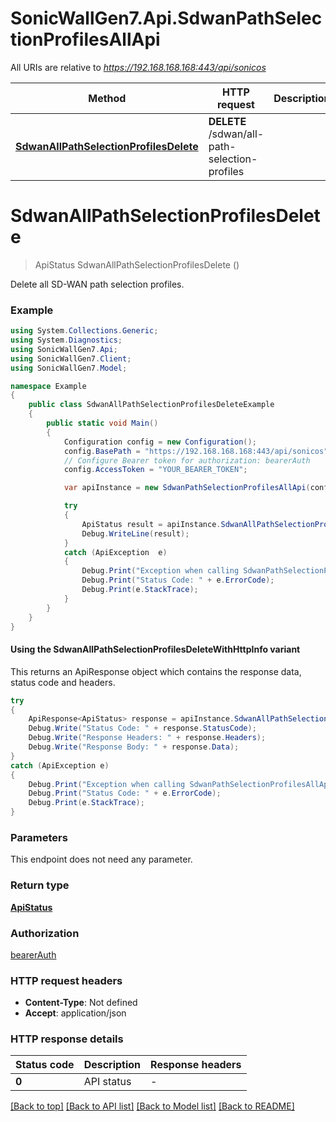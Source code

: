 # SonicWallGen7.Api.SdwanPathSelectionProfilesAllApi

All URIs are relative to *https://192.168.168.168:443/api/sonicos*

| Method | HTTP request | Description |
|--------|--------------|-------------|
| [**SdwanAllPathSelectionProfilesDelete**](SdwanPathSelectionProfilesAllApi.md#sdwanallpathselectionprofilesdelete) | **DELETE** /sdwan/all-path-selection-profiles |  |

<a id="sdwanallpathselectionprofilesdelete"></a>
# **SdwanAllPathSelectionProfilesDelete**
> ApiStatus SdwanAllPathSelectionProfilesDelete ()



Delete all SD-WAN path selection profiles.

### Example
```csharp
using System.Collections.Generic;
using System.Diagnostics;
using SonicWallGen7.Api;
using SonicWallGen7.Client;
using SonicWallGen7.Model;

namespace Example
{
    public class SdwanAllPathSelectionProfilesDeleteExample
    {
        public static void Main()
        {
            Configuration config = new Configuration();
            config.BasePath = "https://192.168.168.168:443/api/sonicos";
            // Configure Bearer token for authorization: bearerAuth
            config.AccessToken = "YOUR_BEARER_TOKEN";

            var apiInstance = new SdwanPathSelectionProfilesAllApi(config);

            try
            {
                ApiStatus result = apiInstance.SdwanAllPathSelectionProfilesDelete();
                Debug.WriteLine(result);
            }
            catch (ApiException  e)
            {
                Debug.Print("Exception when calling SdwanPathSelectionProfilesAllApi.SdwanAllPathSelectionProfilesDelete: " + e.Message);
                Debug.Print("Status Code: " + e.ErrorCode);
                Debug.Print(e.StackTrace);
            }
        }
    }
}
```

#### Using the SdwanAllPathSelectionProfilesDeleteWithHttpInfo variant
This returns an ApiResponse object which contains the response data, status code and headers.

```csharp
try
{
    ApiResponse<ApiStatus> response = apiInstance.SdwanAllPathSelectionProfilesDeleteWithHttpInfo();
    Debug.Write("Status Code: " + response.StatusCode);
    Debug.Write("Response Headers: " + response.Headers);
    Debug.Write("Response Body: " + response.Data);
}
catch (ApiException e)
{
    Debug.Print("Exception when calling SdwanPathSelectionProfilesAllApi.SdwanAllPathSelectionProfilesDeleteWithHttpInfo: " + e.Message);
    Debug.Print("Status Code: " + e.ErrorCode);
    Debug.Print(e.StackTrace);
}
```

### Parameters
This endpoint does not need any parameter.
### Return type

[**ApiStatus**](ApiStatus.md)

### Authorization

[bearerAuth](../README.md#bearerAuth)

### HTTP request headers

 - **Content-Type**: Not defined
 - **Accept**: application/json


### HTTP response details
| Status code | Description | Response headers |
|-------------|-------------|------------------|
| **0** | API status |  -  |

[[Back to top]](#) [[Back to API list]](../README.md#documentation-for-api-endpoints) [[Back to Model list]](../README.md#documentation-for-models) [[Back to README]](../README.md)

